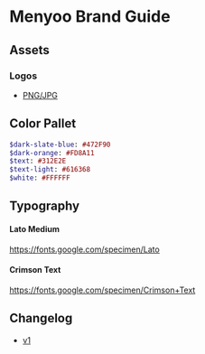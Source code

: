 # Menyoo Brand Guide

## Assets

### Logos

- [PNG/JPG](/assets/logo/)


## Color Pallet

```sass
$dark-slate-blue: #472F90
$dark-orange: #FD8A11
$text: #312E2E
$text-light: #616368
$white: #FFFFFF
```

## Typography

#### Lato Medium
https://fonts.google.com/specimen/Lato

#### Crimson Text
https://fonts.google.com/specimen/Crimson+Text


## Changelog

- [v1](https://github.com/vicainelli/menyoo-brand-guide/releases/tag/v1.0)